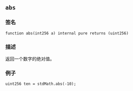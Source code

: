 ## `abs`

### 签名

```solidity
function abs(int256 a) internal pure returns (uint256)
```

### 描述

返回一个数字的绝对值。

### 例子

```solidity
uint256 ten = stdMath.abs(-10);
```
